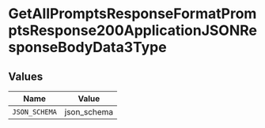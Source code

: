 # GetAllPromptsResponseFormatPromptsResponse200ApplicationJSONResponseBodyData3Type


## Values

| Name          | Value         |
| ------------- | ------------- |
| `JSON_SCHEMA` | json_schema   |